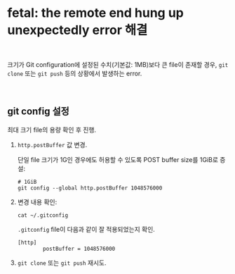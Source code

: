 # fetal: the remote end hung up unexpectedly error 해결

<br>

크기가 Git configuration에 설정된 수치(기본값: 1MB)보다 큰 file이 존재할 경우, `git clone` 또는 `git push` 등의 상황에서 발생하는 error.

<br>

## git config 설정
최대 크기 file의 용량 확인 후 진행.

1. `http.postBuffer` 값 변경.

   단일 file 크기가 1G인 경우에도 허용할 수 있도록 POST buffer size를 1GiB로 증설:
   ```
   # 1GiB
   git config --global http.postBuffer 1048576000
   ```

2. 변경 내용 확인:

   ```
   cat ~/.gitconfig
   ```

   `.gitconfig` file이 다음과 같이 잘 적용되었는지 확인.
   ```
   [http]
           postBuffer = 1048576000
   ```

3. `git clone` 또는 `git push` 재시도.
